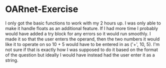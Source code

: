 # OARnet-Exercise
I only got the basic functions to work with my 2 hours up. I was only able to make it handle floats as an additional feature. If I had more time I probably would have added a try block for any errors so it would run smoothly. I made it so that the user enters the operand, then the two numbers it would like it to operate on so 10 + 5 would have to be entered in as ('+', 10, 5). I'm not sure if that is exactly how I was supposed to do it based on the format of the question but ideally I would have instead had the user enter it as a string. 
